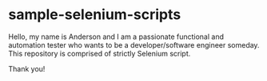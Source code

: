 # sample-selenium-scripts
Hello, my name is Anderson and I am a passionate functional and automation tester who wants to be a developer/software engineer someday. This repository is comprised of strictly Selenium script.

Thank you!
